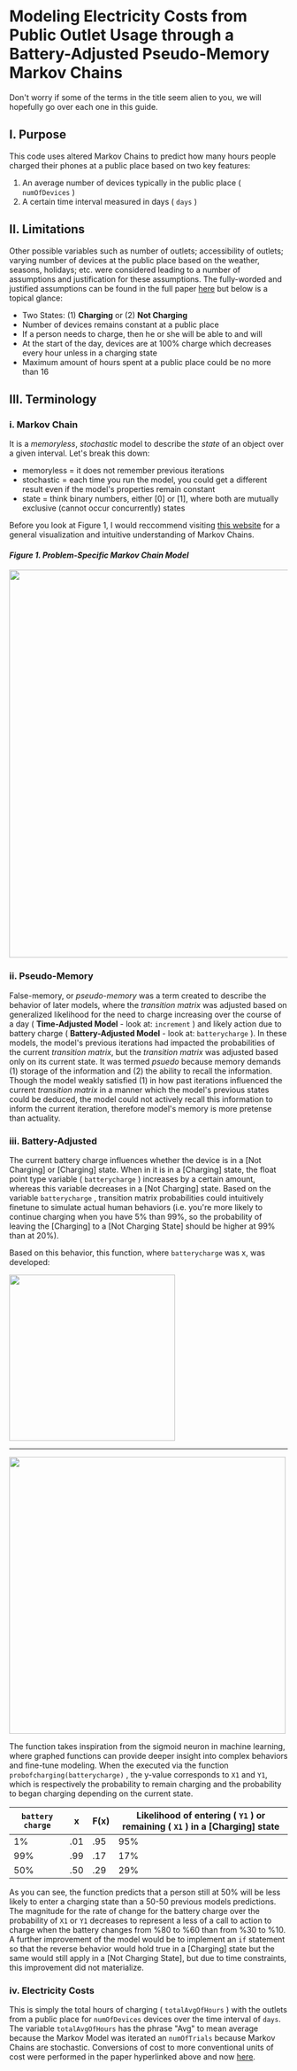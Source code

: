 # Modeling Electricity Costs from Public Outlet Usage through a Battery-Adjusted Pseudo-Memory Markov Chains

Don't worry if some of the terms in the title seem alien to you, we will hopefully go over each one in this guide. 

## I. Purpose

This code uses altered Markov Chains to predict how many hours people charged their phones at a public place based on two key features:
1.  An average number of devices typically in the public place ( `numOfDevices` )
2.  A certain time interval measured in days ( `days` )

## II. Limitations
Other possible variables such as number of outlets; accessibility of outlets; varying number of devices at the public place based on the weather, seasons, holidays; etc. were considered leading to a number of assumptions and justification for these assumptions. The fully-worded and justified assumptions can be found in the full paper <a href="https://drive.google.com/file/d/1VrkC2M26mnis0jesCBb7r3mjHWoVoSTI/view?usp=sharing" target="_blank">here</a> but below is a topical glance:
* Two States: (1) **Charging** or (2) **Not Charging**
* Number of devices remains constant at a public place
* If a person needs to charge, then he or she will be able to and will
* At the start of the day, devices are at 100% charge which decreases every hour unless in a charging state
* Maximum amount of hours spent at a public place could be no more than 16

## III. Terminology

### i. Markov Chain

It is a *memoryless*, *stochastic* model to describe the *state* of an object over a given interval.
Let's break this down:
* memoryless = it does not remember previous iterations
* stochastic = each time you run the model, you could get a different result even if the model's properties remain constant
* state = think binary numbers, either [0] or [1], where both are mutually exclusive (cannot occur concurrently) states

Before you look at Figure 1, I would reccommend visiting [this website](https://setosa.io/blog/2014/07/26/markov-chains/index.html) for a general visualization and intuitive understanding of Markov Chains.

#### *Figure 1. Problem-Specific Markov Chain Model*

<img src="https://github.com/rajtum/Modeling-Public-Outlet-Electricity-Costs-with-Pseudo-Memory-Markov-Chains/blob/master/Models/General%20Markov%20Model.PNG" width="700">

### ii. Pseudo-Memory
False-memory, or *pseudo-memory* was a term created to describe the behavior of later models, where the *transition matrix* was adjusted based on generalized likelihood for the need to charge increasing over the course of a day ( **Time-Adjusted Model** - look at: `increment` )  and likely action due to battery charge ( **Battery-Adjusted Model** - look at: `batterycharge` ). In these models, the model's previous iterations had impacted the probabilities of the current *transition matrix*, but the *transition matrix* was adjusted based only on its current state. It was termed *psuedo* because memory demands (1) storage of the information and (2) the ability to recall the information. Though the model weakly satisfied (1) in how past iterations influenced the current *transition matrix* in a manner which the model's previous states could be deduced, the model could not actively recall this information to inform the current iteration, therefore model's memory is more pretense than actuality.

### iii. Battery-Adjusted
The current battery charge influences whether the device is in a [Not Charging] or [Charging] state. When in it is in a [Charging] state, the float point type variable ( `batterycharge` ) increases by a certain amount, whereas this variable decreases in a [Not Charging] state. Based on the variable `batterycharge` , transition matrix probabilities could intuitively finetune to simulate actual human behaviors (i.e. you're more likely to continue charging when you have 5% than 99%, so the probability of leaving the [Charging] to a [Not Charging State] should be higher at 99% than at 20%).

Based on this behavior, this function, where `batterycharge` was x, was developed:

<img src="https://github.com/rajtum/Modeling-Public-Outlet-Electricity-Costs-with-Pseudo-Memory-Markov-Chains/blob/master/Appendix/Model%204%20-%20Battery-Adjusted%20Conversion.png" width="300"> 

***
<img src="https://github.com/rajtum/Modeling-Public-Outlet-Electricity-Costs-with-Pseudo-Memory-Markov-Chains/blob/master/Appendix/Model%204%20-%20Battery-Adjusted%20Conversion%20Graph.PNG" width="500"> 

The function takes inspiration from the sigmoid neuron in machine learning, where graphed functions can provide deeper insight into complex behaviors and fine-tune modeling. When the executed via the function `probofcharging(batterycharge)` , the y-value corresponds to `X1` and `Y1`, which is respectively the probability to remain charging and the probability to began charging depending on the current state.


| `battery charge`| x | F(x) | Likelihood of entering ( `Y1` ) or remaining ( `X1` ) in a [Charging] state |
| ------------- |-------------| -----| ------------- |
| 1%  | .01 | .95| 95% |
| 99% | .99 | .17| 17% |
| 50% | .50 | .29| 29% | 

As you can see, the function predicts that a person still at 50% will be less likely to enter a charging state than a 50-50 previous models predictions. The magnitude for the rate of change for the battery charge over the probability of `X1` or `Y1` decreases to represent a less of a call to action to charge when the battery changes from %80 to %60 than from %30 to %10. A further improvement of the model would be to implement an `if` statement so that the reverse behavior would hold true in a [Charging] state but the same would still apply in a [Not Charging State], but due to time constraints, this improvement did not materialize.

### iv. Electricity Costs
This is simply the total hours of charging ( `totalAvgOfHours` ) with the outlets from a public place for `numOfDevices` devices over the time interval of `days`. The variable `totalAvgOfHours` has the phrase "Avg" to mean average because the Markov Model was iterated an `numOfTrials` because Markov Chains are stochastic. Conversions of cost to more conventional units of cost were performed in the paper hyperlinked above and now <a href="https://drive.google.com/file/d/1VrkC2M26mnis0jesCBb7r3mjHWoVoSTI/view?usp=sharing" target="_blank">here</a>.
